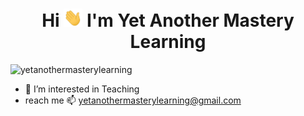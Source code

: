 <h1 align="center">Hi <img src="https://github.com/yetanothermasterylearning/yetanothermasterylearning/blob/master/images/Hi.gif" width="30px"> I'm Yet Another Mastery Learning</h1>

<p align="left"> <img src="https://komarev.com/ghpvc/?username=yetanothermasterylearning&label=Profile%20views&color=brightgreen&style=for-the-badge" alt="yetanothermasterylearning" /> </p>

- 👀 I’m interested in Teaching
- reach me 📫  yetanothermasterylearning@gmail.com
